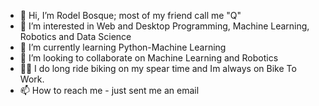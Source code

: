 - 👋 Hi, I’m Rodel Bosque; most of my friend call me "Q"
- 👀 I’m interested in Web and Desktop Programming, Machine Learning, Robotics and Data Science
- 🌱 I’m currently learning Python-Machine Learning
- 💞️ I’m looking to collaborate on Machine Learning and Robotics
- 🚴‍♂️ I do long ride biking on my spear time and Im always on Bike To Work.
- 📫 How to reach me - just sent me an email

<!---
rgbosque/rgbosque is a ✨ special ✨ repository because its `README.md` (this file) appears on your GitHub profile.
You can click the Preview link to take a look at your changes.
--->
